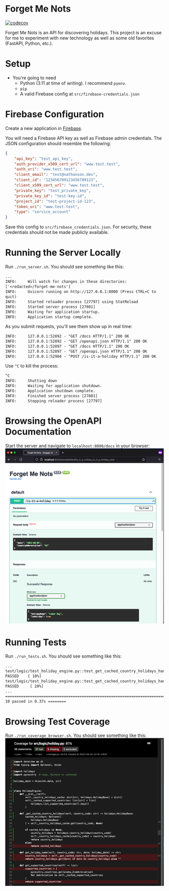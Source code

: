 # Forget Me Nots

[![codecov](https://codecov.io/gh/ben-nathanson/forget-me-nots/branch/master/graph/badge.svg?token=LCOJVXF9W4)](https://codecov.io/gh/ben-nathanson/forget-me-nots)

Forget Me Nots is an API for discovering holidays. This project is an excuse for me to
experiment with new technology as well as some old favorites (FastAPI, Python, etc.).

# Setup
- You're going to need
  - Python (3.11 at time of writing). I recommend `pyenv`.
  - `pip`
  - A valid Firebase config at `src/firebase-credentials.json`

# Firebase Configuration
Create a new application in [Firebase](https://firebase.google.com/).

You will need a Firebase API key as well as Firebase admin credentials. The JSON
configuration should resemble the following:

```JSON
{
    "api_key": "test_api_key",
    "auth_provider_x509_cert_url": "www.test.test",
    "auth_uri": "www.test.test",
    "client_email": "test@nathanson.dev",
    "client_id": "123456789123456789123",
    "client_x509_cert_url": "www.test.test",
    "private_key": "test_private_key",
    "private_key_id": "test-key-id",
    "project_id": "test-project-id-123",
    "token_uri": "www.test.test",
    "type": "service_account"
}
```

Save this config to `src/firebase_credentials.json`. For security, these credentials
should not be made publicly available.

# Running the Server Locally
Run `./run_server.sh`. You should see something like this:
```
...
INFO:     Will watch for changes in these directories: ['<redacted>/forget-me-nots']
INFO:     Uvicorn running on http://127.0.0.1:8000 (Press CTRL+C to quit)
INFO:     Started reloader process [27797] using StatReload
INFO:     Started server process [27801]
INFO:     Waiting for application startup.
INFO:     Application startup complete.
```

As you submit requests, you'll see them show up in real time:

```
INFO:     127.0.0.1:52892 - "GET /docs HTTP/1.1" 200 OK
INFO:     127.0.0.1:52892 - "GET /openapi.json HTTP/1.1" 200 OK
INFO:     127.0.0.1:52897 - "GET /docs HTTP/1.1" 200 OK
INFO:     127.0.0.1:52897 - "GET /openapi.json HTTP/1.1" 200 OK
INFO:     127.0.0.1:52904 - "POST /is-it-a-holiday HTTP/1.1" 200 OK
```

Use `^C` to kill the process:
```
^C
INFO:     Shutting down
INFO:     Waiting for application shutdown.
INFO:     Application shutdown complete.
INFO:     Finished server process [27801]
INFO:     Stopping reloader process [27797]
```

# Browsing the OpenAPI Documentation
Start the server and navigate to `localhost:8000/docs` in your browser:
![OpenAPI docs](./docs/swagger_docs.png)

# Running Tests
Run `./run_tests.sh`. You should see something like this:
```
...
test/logic/test_holiday_engine.py::test_get_cached_country_holidays_handles_cache_miss PASSED    [ 10%]
test/logic/test_holiday_engine.py::test_get_cached_country_holidays_handles_cache_hit PASSED     [ 20%]
...
============================================================================ 10 passed in 0.37s ========
```

# Browsing Test Coverage
Run `./run_coverage_browser.sh`. You should see something like this:
![Coverage HTML](./docs/coverage_html_example.png)
